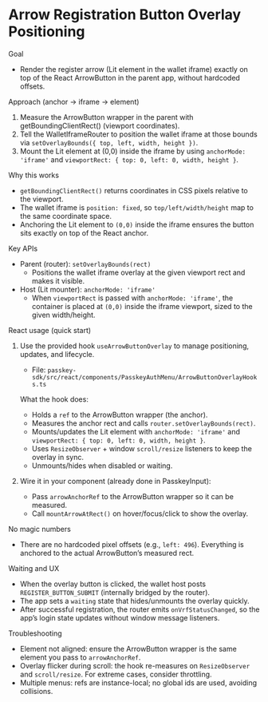 Arrow Registration Button Overlay Positioning
================================

Goal
- Render the register arrow (Lit element in the wallet iframe) exactly on top of the React ArrowButton in the parent app, without hardcoded offsets.

Approach (anchor → iframe → element)
1) Measure the ArrowButton wrapper in the parent with getBoundingClientRect() (viewport coordinates).
2) Tell the WalletIframeRouter to position the wallet iframe at those bounds via `setOverlayBounds({ top, left, width, height })`.
3) Mount the Lit element at (0,0) inside the iframe by using `anchorMode: 'iframe'` and `viewportRect: { top: 0, left: 0, width, height }`.

Why this works
- `getBoundingClientRect()` returns coordinates in CSS pixels relative to the viewport.
- The wallet iframe is `position: fixed`, so `top/left/width/height` map to the same coordinate space.
- Anchoring the Lit element to `(0,0)` inside the iframe ensures the button sits exactly on top of the React anchor.

Key APIs
- Parent (router): `setOverlayBounds(rect)`
  - Positions the wallet iframe overlay at the given viewport rect and makes it visible.
- Host (Lit mounter): `anchorMode: 'iframe'`
  - When `viewportRect` is passed with `anchorMode: 'iframe'`, the container is placed at `(0,0)` inside the iframe viewport, sized to the given width/height.

React usage (quick start)
1) Use the provided hook `useArrowButtonOverlay` to manage positioning, updates, and lifecycle.
   - File: `passkey-sdk/src/react/components/PasskeyAuthMenu/ArrowButtonOverlayHooks.ts`

   What the hook does:
   - Holds a `ref` to the ArrowButton wrapper (the anchor).
   - Measures the anchor rect and calls `router.setOverlayBounds(rect)`.
   - Mounts/updates the Lit element with `anchorMode: 'iframe'` and `viewportRect: { top: 0, left: 0, width, height }`.
   - Uses `ResizeObserver` + window `scroll/resize` listeners to keep the overlay in sync.
   - Unmounts/hides when disabled or waiting.

2) Wire it in your component (already done in PasskeyInput):
   - Pass `arrowAnchorRef` to the ArrowButton wrapper so it can be measured.
   - Call `mountArrowAtRect()` on hover/focus/click to show the overlay.

No magic numbers
- There are no hardcoded pixel offsets (e.g., `left: 496`). Everything is anchored to the actual ArrowButton’s measured rect.

Waiting and UX
- When the overlay button is clicked, the wallet host posts `REGISTER_BUTTON_SUBMIT` (internally bridged by the router).
- The app sets a `waiting` state that hides/unmounts the overlay quickly.
- After successful registration, the router emits `onVrfStatusChanged`, so the app’s login state updates without window message listeners.

Troubleshooting
- Element not aligned: ensure the ArrowButton wrapper is the same element you pass to `arrowAnchorRef`.
- Overlay flicker during scroll: the hook re-measures on `ResizeObserver` and `scroll/resize`. For extreme cases, consider throttling.
- Multiple menus: refs are instance-local; no global ids are used, avoiding collisions.

